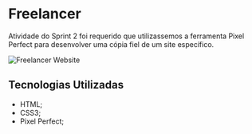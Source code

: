 # Freelancer

Atividade do Sprint 2 foi requerido que utilizassemos a ferramenta Pixel Perfect para desenvolver uma cópia fiel de um site específico.


![Freelancer Website](docs/fullpage.png)

## Tecnologias Utilizadas
- HTML;
- CSS3;
- Pixel Perfect;
